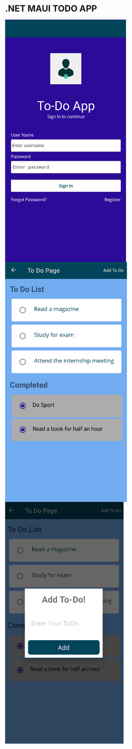 # .NET MAUI TODO APP
<img align="left" src="https://github.com/BusraYorulmaz/.net-maui-todo-app/blob/main/ScreenShoots/screen1.png"/>
<img align="left" src="https://github.com/BusraYorulmaz/.net-maui-todo-app/blob/main/ScreenShoots/res02.png"/>
<br>
<img align="left" src="https://github.com/BusraYorulmaz/.net-maui-todo-app/blob/main/ScreenShoots/res01.png"/>
